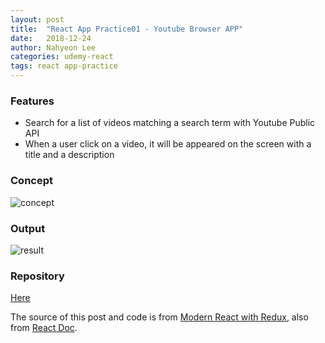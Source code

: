 ```yaml
---
layout: post
title:  "React App Practice01 - Youtube Browser APP"
date:   2018-12-24
author: Nahyeon Lee
categories: udemy-react
tags: react app-practice
---
```


### Features
* Search for a list of videos matching a search term with Youtube Public API
* When a user click on a video, it will be appeared on the screen with a title and a description

### Concept
<img src="{{ '/assets/img/2018-12-24-concept.png' }}" alt="concept">

### Output
<img src="{{ '/assets/img/2018-12-24-result.png' }}" alt="result">

### Repository
[Here][app-repo]

The source of this post and code is from [Modern React with Redux][udemy-react], also from [React Doc][react-doc].

[app-repo]: https://github.com/nh0627/udemy-react-redux/tree/master/11.videos
[udemy-react]: https://www.udemy.com/react-redux/
[react-doc]: https://reactjs.org/docs/getting-started.html
